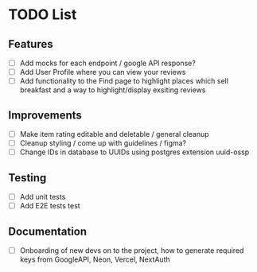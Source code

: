 # TODO List

## Features

- [ ] Add mocks for each endpoint / google API response?
- [ ] Add User Profile where you can view your reviews
- [ ] Add functionality to the Find page to highlight places which sell breakfast and a way to highlight/display exsiting reviews

## Improvements

- [ ] Make item rating editable and deletable / general cleanup
- [ ] Cleanup styling / come up with guidelines / figma?
- [ ] Change IDs in database to UUIDs using postgres extension uuid-ossp

## Testing

- [ ] Add unit tests
- [ ] Add E2E tests test

## Documentation

- [ ] Onboarding of new devs on to the project, how to generate required keys from GoogleAPI, Neon, Vercel, NextAuth
